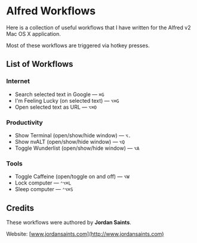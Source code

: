# Alfred Workflows

Here is a collection of useful workflows that I have written for the Alfred v2 Mac OS X application.

Most of these workflows are triggered via hotkey presses.

## List of Workflows

### Internet

* Search selected text in Google — `⌘G`
* I'm Feeling Lucky (on selected text) — `⌥⌘G`
* Open selected text as URL — `⌥⌘O`

### Productivity

* Show Terminal (open/show/hide window) — `⌥.`
* Show nvALT (open/show/hide window) — `⌥Q`
* Toggle Wunderlist (open/show/hide window) — `⌥A`

### Tools

* Toggle Caffeine (open/toggle on and off) — `⌥W`
* Lock computer — `⌃⌥⌘L`
* Sleep computer — `⌃⌥⌘S`

## Credits

These workflows were authored by __Jordan Saints__.

Website: [www.jordansaints.com](http://www.jordansaints.com)
